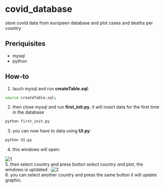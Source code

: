 # covid_database

store covid data from europeen database and plot cases and deaths per country

## Preriquisites
* mysql
* python

## How-to

1. lauch mysql and run **createTable.sql**:
```bash
source createTable.sql;
```
2. then close mysql and run **first_init.py**, it will insert data for the first time in the database
```bash
python first_init.py
```
3. you can now have to data using **UI.py**:
```bash
python UI.py
```
4. this windows will open:

![1](https://user-images.githubusercontent.com/74672067/128042805-9556a145-d89b-4893-beff-08a57fd7a3e0.png)<br>
5. then select country and press button *select country and plot*, the windows is uptdated :
![2](https://user-images.githubusercontent.com/74672067/128043073-f152039f-a9af-4056-b5ac-b804ff886014.png)<br>
6. you can select another country and press the same button it will update graphic.
